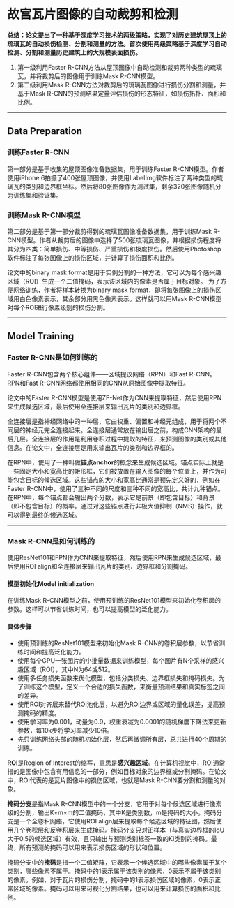# 故宫瓦片图像的自动裁剪和检测
**总结：论文提出了一种基于深度学习技术的两级策略，实现了对历史建筑屋顶上的琉璃瓦的自动损伤检测、分割和测量的方法。首次使用两级策略基于深度学习自动检测、分割和测量历史建筑上的大规模表面损伤。**
1. 第一级利用Faster R-CNN方法从屋顶图像中自动检测和裁剪两种类型的琉璃瓦，并将裁剪后的图像用于训练Mask R-CNN模型。
2. 第二级利用Mask R-CNN方法对裁剪后的琉璃瓦图像进行损伤分割和测量，并基于Mask R-CNN的预测结果定量评估损伤的形态特征，如损伤拓扑、面积和比例。
***
## Data Preparation
### 训练Faster R-CNN
第一部分是基于收集的屋顶图像准备数据集，用于训练Faster R-CNN模型。作者使用iPhone 6拍摄了400张屋顶图像，并使用LabelImg软件标注了两种类型的琉璃瓦的类别和边界框坐标。然后将80张图像作为测试集，剩余320张图像随机分为训练集和验证集。   
### 训练Mask R-CNN模型
第二部分是基于第一部分裁剪得到的琉璃瓦图像准备数据集，用于训练Mask R-CNN模型。作者从裁剪后的图像中选择了500张琉璃瓦图像，并根据损伤程度将其分为四类：简单损伤、中等损伤、严重损伤和极度损伤。然后使用Photoshop软件标注了每张图像上的损伤区域，并计算了损伤面积和比例。

论文中的binary mask format是用于实例分割的一种方法，它可以为每个感兴趣区域（ROI）生成一个二值掩码，表示该区域内的像素是否属于目标对象。
为了方便网络训练，作者将样本转换为binary mask format，即将每张图像上的损伤区域用白色像素表示，其余部分用黑色像素表示。这样就可以用Mask R-CNN模型对每个ROI进行像素级别的损伤分割。
***


## Model Training
### Faster R-CNN是如何训练的
Faster R-CNN包含两个核心组件——区域提议网络（RPN）和Fast R-CNN。RPN和Fast R-CNN网络都使用相同的CNN从原始图像中提取特征。   
   
论文中的Faster R-CNN模型是使用ZF-Net作为CNN来提取特征，然后使用RPN来生成候选区域，最后使用全连接层来输出瓦片的类别和边界框。
   
全连接层是指神经网络中的一种层，它由权重、偏置和神经元组成，用于将两个不同层的神经元完全连接起来。全连接层通常放在输出层之前，构成CNN架构的最后几层。全连接层的作用是利用卷积过程中提取的特征，来预测图像的类别或其他信息。在论文中，全连接层是用来输出瓦片的类别和边界框的。  
   
在RPN中，使用了一种叫做**锚点anchor**的概念来生成候选区域。锚点实际上就是一些固定大小和宽高比的矩形框，它们被放置在输入图像的每个位置上，并作为可能包含目标的候选区域。这些锚点的大小和宽高比通常是预先定义好的，例如在Faster R-CNN中，使用了三种不同的尺度和三种不同的宽高比，共计九种锚点。在RPN中，每个锚点都会输出两个分数，表示它是前景（即包含目标）和背景（即不包含目标）的概率。通过对这些锚点进行非极大值抑制（NMS）操作，就可以得到最终的候选区域。   
***
### Mask R-CNN是如何训练的
使用ResNet101和FPN作为CNN来提取特征，然后使用RPN来生成候选区域，最后使用ROI align和全连接层来输出瓦片的类别、边界框和分割掩码。  
#### 模型初始化Model initialization
在训练Mask R-CNN模型之前，使用预训练的ResNet101模型来初始化卷积层的参数。这样可以节省训练时间，也可以提高模型的泛化能力。   
#### 具体步骤
- 使用预训练的ResNet101模型来初始化Mask R-CNN的卷积层参数，以节省训练时间和提高泛化能力。
- 使用每个GPU一张图片的小批量数据来训练模型，每个图片有N个采样的感兴趣区域（ROI），其中N为64或512。
- 使用多任务损失函数来优化模型，包括分类损失、边界框损失和掩码损失。为了训练这个模型，定义一个合适的损失函数，来衡量预测结果和真实标签之间的差异。   
- 使用ROI对齐层来替代ROI池化层，以避免ROI边界或区域的量化误差，提高预测掩码的精度。
- 使用学习率为0.001，动量为0.9，权重衰减为0.0001的随机梯度下降法来更新参数，每10k步将学习率减少10倍。
- 先只训练网络头部的随机初始化层，然后再微调所有层，总共进行40个周期的训练。
   
**ROI**是Region of Interest的缩写，意思是**感兴趣区域**。在计算机视觉中，ROI通常指的是图像中包含有用信息的一部分，例如目标对象的边界框或分割掩码。在论文中，ROI代表的是瓦片图像中的损伤区域，也就是Mask R-CNN要分割和测量的对象。   
  
**掩码分支**是指Mask R-CNN模型中的一个分支，它用于对每个候选区域进行像素级的分割，输出K×m×m的二值掩码，其中K是类别数，m是掩码的大小。掩码分支是一个全卷积网络，它使用ROI align层来提取每个候选区域的特征图，然后使用几个卷积层和反卷积层来生成掩码。掩码分支只对正样本（与真实边界框的IoU大于0.5的候选区域）有效，且只输出与预测类别标签一致的Ki类别的掩码。最终，所有预测的掩码可以用来表示损伤区域的形状和位置。   
   
掩码分支中的**掩码**是指一个二值矩阵，它表示一个候选区域中的哪些像素属于某个类别，哪些像素不属于。掩码中的1表示属于该类别的像素，0表示不属于该类别的像素。例如，对于瓦片的损伤分割，掩码中的1表示损伤区域的像素，0表示正常区域的像素。掩码可以用来可视化分割结果，也可以用来计算损伤的面积和比例。
